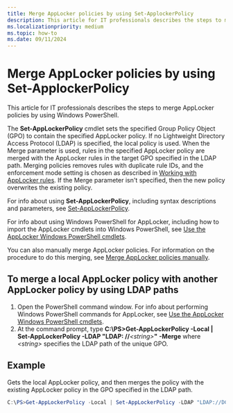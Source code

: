 ```yaml
---
title: Merge AppLocker policies by using Set-ApplockerPolicy
description: This article for IT professionals describes the steps to merge AppLocker policies by using Windows PowerShell.
ms.localizationpriority: medium
ms.topic: how-to
ms.date: 09/11/2024
---
```


# Merge AppLocker policies by using Set-ApplockerPolicy

This article for IT professionals describes the steps to merge AppLocker policies by using Windows PowerShell.

The **Set-AppLockerPolicy** cmdlet sets the specified Group Policy Object (GPO) to contain the specified AppLocker policy. If no Lightweight Directory Access Protocol (LDAP) is specified, the local policy is used. When the Merge parameter is used, rules in the specified AppLocker policy are merged with the AppLocker rules in the target GPO specified in the LDAP path. Merging policies removes rules with duplicate rule IDs, and the enforcement mode setting is chosen as described in [Working with AppLocker rules](working-with-applocker-rules.md#enforcement-modes). If the Merge parameter isn't specified, then the new policy overwrites the existing policy.

For info about using **Set-AppLockerPolicy**, including syntax descriptions and parameters, see [Set-AppLockerPolicy](/powershell/module/applocker/set-applockerpolicy).

For info about using Windows PowerShell for AppLocker, including how to import the AppLocker cmdlets into Windows PowerShell, see [Use the AppLocker Windows PowerShell cmdlets](use-the-applocker-windows-powershell-cmdlets.md).

You can also manually merge AppLocker policies. For information on the procedure to do this merging, see [Merge AppLocker policies manually](merge-applocker-policies-manually.md).

## To merge a local AppLocker policy with another AppLocker policy by using LDAP paths

1. Open the PowerShell command window. For info about performing Windows PowerShell commands for AppLocker, see [Use the AppLocker Windows PowerShell cmdlets](use-the-applocker-windows-powershell-cmdlets.md).
2. At the command prompt, type **C:\\PS&gt;Get-AppLockerPolicy -Local | Set-AppLockerPolicy -LDAP "LDAP: //***&lt;string&gt;***"** **-Merge** where *&lt;string&gt;* specifies the LDAP path of the unique GPO.

## Example

Gets the local AppLocker policy, and then merges the policy with the existing AppLocker policy in the GPO specified in the LDAP path.

```powershell
C:\PS>Get-AppLockerPolicy -Local | Set-AppLockerPolicy -LDAP "LDAP://DC13.Contoso.com/CN={31B2F340-016D-11D2-945F-00C044FB984F9},CN=Policies,CN=System,DC=Contoso,DC=com" -Merge
```
